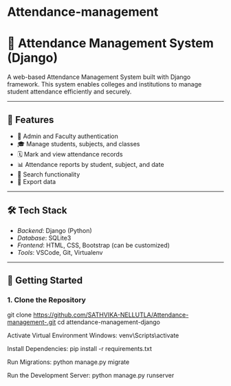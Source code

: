 # Attendance-management

# 🏫 Attendance Management System (Django)

A web-based Attendance Management System built with Django framework. This system enables colleges and institutions to manage student attendance efficiently and securely.

---

## 📌 Features

- 🔐 Admin and Faculty authentication
- 🎓 Manage students, subjects, and classes
- 🗓 Mark and view attendance records
- 📊 Attendance reports by student, subject, and date
- 🔎 Search functionality
- 🧾 Export data

---

## 🛠 Tech Stack

- *Backend*: Django (Python)
- *Database*: SQLite3
- *Frontend*: HTML, CSS, Bootstrap (can be customized)
- *Tools*: VSCode, Git, Virtualenv

---

## 🚀 Getting Started

### 1. Clone the Repository
git clone https://github.com/SATHVIKA-NELLUTLA/Attendance-management-.git
cd attendance-management-django

Activate Virtual Environment
Windows:
venv\Scripts\activate

Install Dependencies:
pip install -r requirements.txt

Run Migrations:
python manage.py migrate

Run the Development Server:
python manage.py runserver
